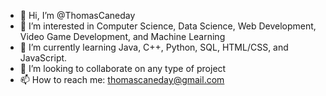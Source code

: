 - 👋 Hi, I’m @ThomasCaneday
- 👀 I’m interested in Computer Science, Data Science, Web Development, Video Game Development, and Machine Learning
- 🌱 I’m currently learning Java, C++, Python, SQL, HTML/CSS, and JavaScript.
- 💞️ I’m looking to collaborate on any type of project
- 📫 How to reach me: thomascaneday@gmail.com

<!---
ThomasCaneday/ThomasCaneday is a ✨ special ✨ repository because its `README.md` (this file) appears on your GitHub profile.
You can click the Preview link to take a look at your changes.
--->
